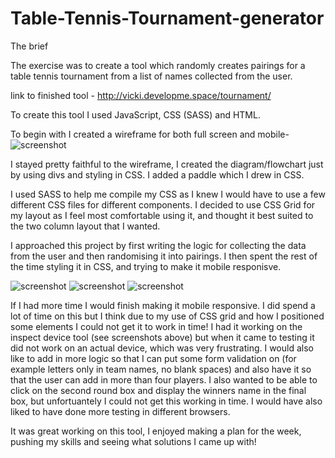 # Table-Tennis-Tournament-generator

The brief

The exercise was to create a tool which randomly creates pairings for a table tennis tournament from a list of names collected from the user.

link to finished tool - http://vicki.developme.space/tournament/

To create this tool I used JavaScript, CSS (SASS) and HTML.

To begin with I created a wireframe for both full screen and mobile-
![screenshot](images/wireframe.jpg)

I stayed pretty faithful to the wireframe, I created the diagram/flowchart just by using divs and styling in CSS. I added a paddle which I drew in CSS.

I used SASS to help me compile my CSS as I knew I would have to use a few different CSS files for different components.
I decided to use CSS Grid for my layout as I feel most comfortable using it, and thought it best suited to the two column layout that I wanted. 

I approached this project by first writing the logic for collecting the data from the user and then randomising it into pairings. I then spent the rest of the time styling it in CSS, and trying to make it mobile responisve.

![screenshot](images/mobilewireframe.jpg)
![screenshot](images/mobilefirsthalf.png)
![screenshot](images/mobilesecondhalf.png)

If I had more time I would finish making it mobile responsive. I did spend a lot of time on this but I think due to my use of CSS grid and how I positioned some elements I could not get it to work in time! I had it working on the inspect device tool (see screenshots above) but when it came to testing it did not work on an actual device, which was very frustrating. I would also like to add in more logic so that I can put some form validation on (for example letters only in team names, no blank spaces) and also have it so that the user can add in more than four players. I also wanted to be able to click on the second round box and display the winners name in the final box, but unfortuantely I could not get this working in time. I would have also liked to have done more testing in different browsers.

It was great working on this tool, I enjoyed making a plan for the week, pushing my skills and seeing what solutions I came up with!

